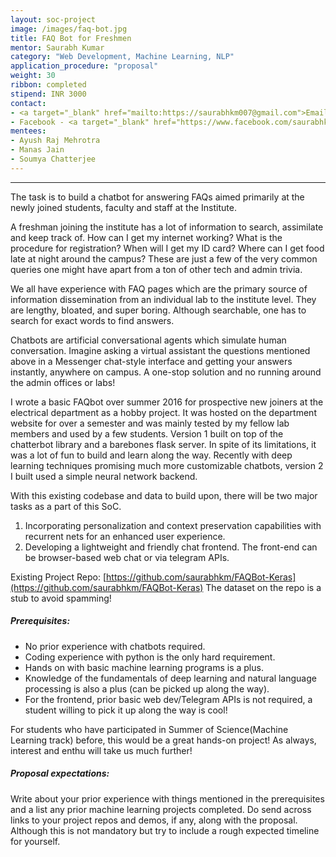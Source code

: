 ```yaml
---
layout: soc-project
image: /images/faq-bot.jpg
title: FAQ Bot for Freshmen
mentor: Saurabh Kumar
category: "Web Development, Machine Learning, NLP"
application_procedure: "proposal"
weight: 30
ribbon: completed
stipend: INR 3000
contact: 
- <a target="_blank" href="mailto:https://saurabhkm007@gmail.com">Email ID</a> - saurabhkm007@gmail.com
- Facebook - <a target="_blank" href="https://www.facebook.com/saurabhkm"> Saurabh Kumar </a>
mentees:
- Ayush Raj Mehrotra
- Manas Jain
- Soumya Chatterjee
---
```


---
The task is to build a chatbot for answering FAQs aimed primarily at the newly joined students, faculty and staff at the Institute.

<!--break-->

A freshman joining the institute has a lot of information to search, assimilate and keep track of. How can I get my internet working? What is the procedure for registration? When will I get my ID card? Where can I get food late at night around the campus? These are just a few of the very common queries one might have apart from a ton of other tech and admin trivia.

<!--break-->

We all have experience with FAQ pages which are the primary source of information dissemination from an individual lab to the institute level. They are lengthy, bloated, and super boring. Although searchable, one has to search for exact words to find answers.

<!--break-->

Chatbots are artificial conversational agents which simulate human conversation. Imagine asking a virtual assistant the questions mentioned above in a Messenger chat-style interface and getting your answers instantly, anywhere on campus. A one-stop solution and no running around the admin offices or labs!

<!--break-->

I wrote a basic FAQbot over summer 2016 for prospective new joiners at the electrical department as a hobby project. It was hosted on the department website for over a semester and was mainly tested by my fellow lab members and used by a few students. Version 1 built on top of the chatterbot library and a barebones flask server. In spite of its limitations, it was a lot of fun to build and learn along the way. Recently with deep learning techniques promising much more customizable chatbots, version 2 I built used a simple neural network backend.

<!--break-->

With this existing codebase and data to build upon, there will be two major tasks as a part of this SoC.

1. Incorporating personalization and context preservation capabilities with recurrent nets for an enhanced user experience.
2. Developing a lightweight and friendly chat frontend. The front-end can be browser-based web chat or via telegram APIs.

<!--break-->

Existing Project Repo: [https://github.com/saurabhkm/FAQBot-Keras](https://github.com/saurabhkm/FAQBot-Keras)
The dataset on the repo is a stub to avoid spamming!

<!--break-->

##### Prerequisites:

-  No prior experience with chatbots required.
- Coding experience with python is the only hard requirement.
- Hands on with basic machine learning programs is a plus.
- Knowledge of the fundamentals of deep learning and natural language processing is also a plus (can be picked up along the way).
- For the frontend, prior basic web dev/Telegram APIs is not required, a student willing to pick it up along the way is cool!

<!--break-->

For students who have participated in Summer of Science(Machine Learning track) before, this would be a great hands-on project! As always, interest and enthu will take us much further!

<!--break-->

##### Proposal expectations:
Write about your prior experience with things mentioned in the prerequisites and a list any prior machine learning projects completed. Do send across links to your project repos and demos, if any, along with the proposal. Although this is not mandatory but try to include a rough expected timeline for yourself.